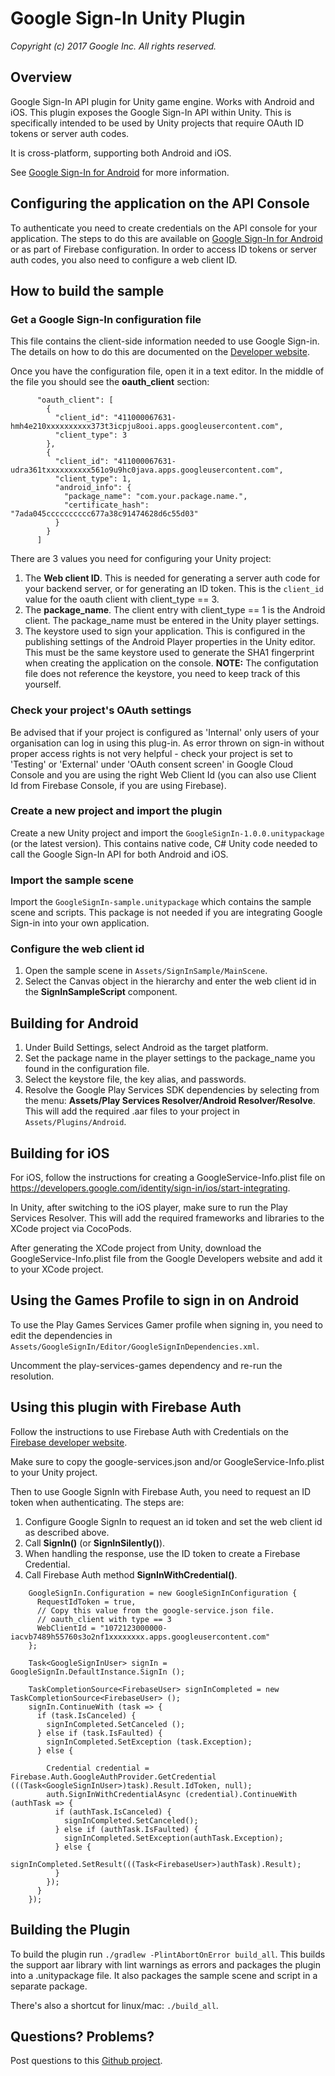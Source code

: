 # Google Sign-In Unity Plugin
_Copyright (c) 2017 Google Inc. All rights reserved._


## Overview

Google Sign-In API plugin for Unity game engine.  Works with Android and iOS.
This plugin exposes the Google Sign-In API within Unity.  This is specifically
intended to be used by Unity projects that require OAuth ID tokens or server
auth codes.

It is cross-platform, supporting both Android and iOS.

See [Google Sign-In for Android](https://developers.google.com/identity/sign-in/android/start)
for more information.

## Configuring the application  on the API Console

To authenticate you need to create credentials on the API console for your
application. The steps to do this are available on
[Google Sign-In for Android](https://developers.google.com/identity/sign-in/android/start)
or as part of Firebase configuration.
In order to access ID tokens or server auth codes, you also need to configure
a web client ID.

## How to build the sample


### Get a Google Sign-In configuration file
This file contains the client-side information needed to use Google Sign-in.
The details on how to do this are documented on the [Developer website](https://developers.google.com/identity/sign-in/android/start-integrating#get-config).

Once you have the configuration file, open it in a text editor.  In the middle
of the file you should see the __oauth_client__ section:
```
      "oauth_client": [
        {
          "client_id": "411000067631-hmh4e210xxxxxxxxxx373t3icpju8ooi.apps.googleusercontent.com",
          "client_type": 3
        },
        {
          "client_id": "411000067631-udra361txxxxxxxxxx561o9u9hc0java.apps.googleusercontent.com",
          "client_type": 1,
          "android_info": {
            "package_name": "com.your.package.name.",
            "certificate_hash": "7ada045cccccccccc677a38c91474628d6c55d03"
          }
        }
      ]
```

There are 3 values you need for configuring your Unity project:
1. The __Web client ID__.  This is needed for generating a server auth code for
your backend server, or for generating an ID token.  This is the `client_id`
value for the oauth client with client_type == 3.
2. The __package_name__.  The client entry with client_type == 1 is the
Android client.  The package_name must be entered in the Unity player settings.
3.  The keystore used to sign your application. This is configured in the publishing settings of the Android Player properties in
the Unity editor.  This must be the same keystore used to generate
the SHA1 fingerprint when creating the application on the console.  __NOTE:__
The configutation file does not reference the keystore, you need to keep track of
this yourself.
### Check your project's OAuth settings
Be advised that if your project is configured as 'Internal' only users of your organisation can log in using this plug-in.
As error thrown on sign-in without proper access rights is not very helpful - check your project is set to 'Testing' or 'External' 
under 'OAuth consent screen' in Google Cloud Console and you are using the right Web Client Id
(you can also use Client Id from Firebase Console, if you are using Firebase). 

### Create a new project and import the plugin
Create a new Unity project and import the `GoogleSignIn-1.0.0.unitypackage` (or the latest version).
This contains native code, C# Unity code needed to call the Google Sign-In API for both Android and iOS.

### Import the sample scene
Import the `GoogleSignIn-sample.unitypackage` which contains the sample scene and
scripts.  This package is not needed if you are integrating Google Sign-in into
your own application.

### Configure the web client id
1. Open the sample scene in `Assets/SignInSample/MainScene`.
2. Select the Canvas object in the hierarchy and enter the web client id
in the __SignInSampleScript__ component.

## Building for Android
1. Under Build Settings, select Android as the target platform.
2. Set the package name in the player settings to the package_name you found in
the configuration file.
3. Select the keystore file, the key alias, and passwords.
4. Resolve the Google Play Services SDK dependencies by selecting from the menu:
    __Assets/Play Services Resolver/Android Resolver/Resolve__.  This will add
    the required .aar files to your project in `Assets/Plugins/Android`.

## Building for iOS
For iOS, follow the instructions for creating a GoogleService-Info.plist file on
https://developers.google.com/identity/sign-in/ios/start-integrating.

In Unity, after switching to the iOS player, make sure to run the Play Services
Resolver.  This will add the required frameworks and libraries to the XCode
project via CocoPods.

After generating the XCode project from Unity, download the GoogleService-Info.plist file
from the Google Developers website and add it to your XCode project.

## Using the Games Profile to sign in on Android
To use the Play Games Services Gamer profile when signing in, you need to edit the
dependencies in `Assets/GoogleSignIn/Editor/GoogleSignInDependencies.xml`.

Uncomment the play-services-games dependency and re-run the resolution.


## Using this plugin with Firebase Auth
Follow the instructions to use Firebase Auth with Credentials on the [Firebase developer website]( https://firebase.google.com/docs/unity/setup).

Make sure to copy the google-services.json and/or GoogleService-Info.plist to your Unity project.

Then to use Google SignIn with Firebase Auth, you need to request an ID token when authenticating.
The steps are:
1. Configure Google SignIn to request an id token and set the web client id as described above.
2. Call __SignIn()__ (or __SignInSilently()__).
3. When handling the response, use the ID token to create a Firebase Credential.
4. Call Firebase Auth method  __SignInWithCredential()__.

```
    GoogleSignIn.Configuration = new GoogleSignInConfiguration {
      RequestIdToken = true,
      // Copy this value from the google-service.json file.
      // oauth_client with type == 3
      WebClientId = "1072123000000-iacvb7489h55760s3o2nf1xxxxxxxx.apps.googleusercontent.com"
    };

    Task<GoogleSignInUser> signIn = GoogleSignIn.DefaultInstance.SignIn ();

    TaskCompletionSource<FirebaseUser> signInCompleted = new TaskCompletionSource<FirebaseUser> ();
    signIn.ContinueWith (task => {
      if (task.IsCanceled) {
        signInCompleted.SetCanceled ();
      } else if (task.IsFaulted) {
        signInCompleted.SetException (task.Exception);
      } else {

        Credential credential = Firebase.Auth.GoogleAuthProvider.GetCredential (((Task<GoogleSignInUser>)task).Result.IdToken, null);
        auth.SignInWithCredentialAsync (credential).ContinueWith (authTask => {
          if (authTask.IsCanceled) {
            signInCompleted.SetCanceled();
          } else if (authTask.IsFaulted) {
            signInCompleted.SetException(authTask.Exception);
          } else {
            signInCompleted.SetResult(((Task<FirebaseUser>)authTask).Result);
          }
        });
      }
    });
```


## Building the Plugin
To build the plugin run `./gradlew -PlintAbortOnError build_all`. This builds the support aar
library with lint warnings as errors and packages the plugin into a .unitypackage file.  It
also packages the sample scene and script in a separate package.

There's also a shortcut for linux/mac: `./build_all`.


## Questions? Problems?
Post questions to this [Github project](https://github.com/googlesamples/google-signin-unity).
